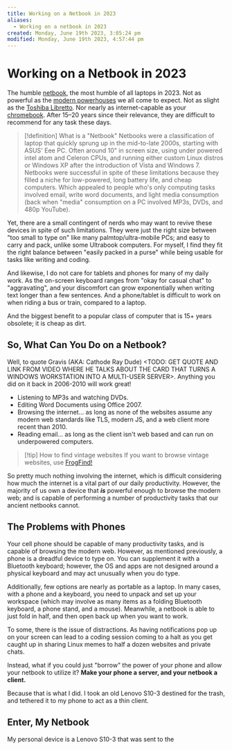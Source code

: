 ```yaml
---
title: Working on a Netbook in 2023
aliases:
  - Working on a netbook in 2023
created: Monday, June 19th 2023, 3:05:24 pm
modified: Monday, June 19th 2023, 4:57:44 pm
---
```

# Working on a Netbook in 2023

The humble [netbook](https://en.wikipedia.org/wiki/Netbook), the most humble of all laptops in 2023. Not as powerful as the [modern powerhouses](https://www.tomshardware.com/reviews/macbook-pro-14-16-m2-pro-max-2023) we all come to expect. Not as slight as the [Toshiba Libretto](https://www.theverge.com/2013/8/2/4566062/status-symbols-toshiba-libretto). Nor nearly as internet-capable as your [chromebook](https://en.wikipedia.org/wiki/Chromebook#Chromebase). After 15–20 years since their relevance, they are difficult to recommend for any task these days.

> [!definition] What is a "Netbook"
> Netbooks were a classification of laptop that quickly sprung up in the mid-to-late 2000s, starting with ASUS' Eee PC. Often around 10" in screen size, using under powered intel atom and Celeron CPUs, and running either custom Linux distros or Windows XP after the introduction of Vista and Windows 7. Netbooks were successful in spite of these limitations because they filled a niche for low-powered, long battery life, and cheap computers. Which appealed to people who's only computing tasks involved email, write word documents, and light media consumption (back when "media" consumption on a PC involved MP3s, DVDs, and 480p YouTube).

Yet, there are a small contingent of nerds who may want to revive these devices in spite of such limitations. They were just the right size between "too small to type on" like many palmtop/ultra-mobile PCs; and easy to carry and pack, unlike some Ultrabook computers. For myself, I find they fit the right balance between "easily packed in a purse" while being usable for tasks like writing and coding.

And likewise, I do not care for tablets and phones for many of my daily work. As the on-screen keyboard ranges from "okay for casual chat" to "aggravating", and your discomfort can grow exponentially when writing text longer than a few sentences. And a phone/tablet is difficult to work on when riding a bus or train, compared to a laptop.

And the biggest benefit to a popular class of computer that is 15+ years obsolete; it is cheap as dirt.

## So, What Can You Do on a Netbook?

Well, to quote Gravis (AKA: Cathode Ray Dude) <TODO: GET QUOTE AND LINK FROM VIDEO WHERE HE TALKS ABOUT THE CARD THAT TURNS A WINDOWS WORKSTATION INTO A MULTI-USER SERVER>. Anything you did on it back in 2006-2010 will work great!

- Listening to MP3s and watching DVDs.
- Editing Word Documents using Office 2007.
- Browsing the internet… as long as none of the websites assume any modern web standards like TLS, modern JS, and a web client more recent than 2010.
- Reading email… as long as the client isn't web based and can run on underpowered computers.

> [!tip] How to find vintage websites
> If you want to browse vintage websites, use [FrogFind!](https://www.frogfind.com/)

So pretty much nothing involving the internet, which is difficult considering how much the internet is a vital part of our daily productivity. However, the majority of us own a device that ***is*** powerful enough to browse the modern web; and is capable of performing a number of productivity tasks that our ancient netbooks cannot.

## The Problems with Phones

Your cell phone should be capable of many productivity tasks, and is capable of browsing the modern web. However, as mentioned previously, a phone is a dreadful device to type on. You can supplement it with a Bluetooth keyboard; however, the OS and apps are not designed around a physical keyboard and may act unusually when you do type.

Additionally, few options are nearly as portable as a laptop. In many cases, with a phone and a keyboard, you need to unpack and set up your workspace (which may involve as many items as a folding Bluetooth keyboard, a phone stand, and a mouse). Meanwhile, a netbook is able to just fold in half, and then open back up when you want to work.

To some, there is the issue of distractions. As having notifications pop up on your screen can lead to a coding session coming to a halt as you get caught up in sharing Linux memes to half a dozen websites and private chats.

Instead, what if you could just "borrow" the power of your phone and allow your netbook to utilize it? **Make your phone a server, and your netbook a client.**

Because that is what I did. I took an old Lenovo S10-3 destined for the trash, and tethered it to my phone to act as a thin client.

## Enter, My Netbook

My personal device is a Lenovo S10-3 that was sent to the
